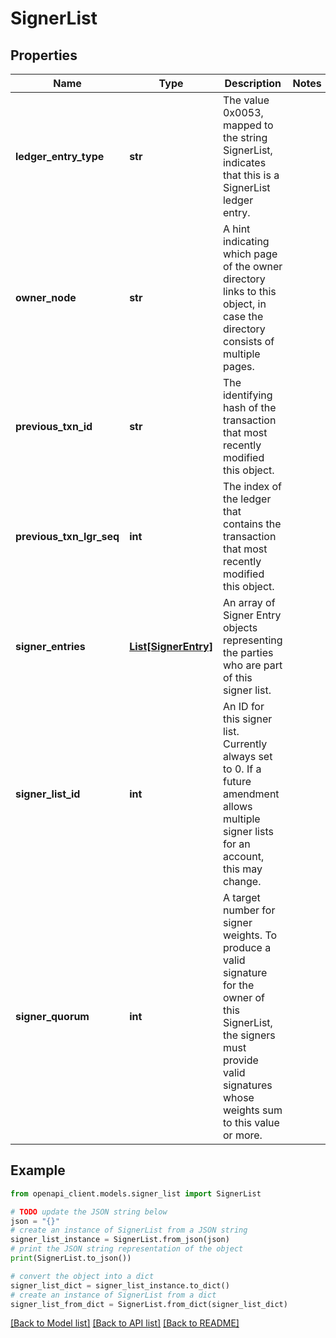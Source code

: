 # SignerList


## Properties

Name | Type | Description | Notes
------------ | ------------- | ------------- | -------------
**ledger_entry_type** | **str** | The value 0x0053, mapped to the string SignerList, indicates that this is a SignerList ledger entry. | 
**owner_node** | **str** | A hint indicating which page of the owner directory links to this object, in case the directory consists of multiple pages. | 
**previous_txn_id** | **str** | The identifying hash of the transaction that most recently modified this object. | 
**previous_txn_lgr_seq** | **int** | The index of the ledger that contains the transaction that most recently modified this object. | 
**signer_entries** | [**List[SignerEntry]**](SignerEntry.md) | An array of Signer Entry objects representing the parties who are part of this signer list. | 
**signer_list_id** | **int** | An ID for this signer list. Currently always set to 0. If a future amendment allows multiple signer lists for an account, this may change. | 
**signer_quorum** | **int** | A target number for signer weights. To produce a valid signature for the owner of this SignerList, the signers must provide valid signatures whose weights sum to this value or more. | 

## Example

```python
from openapi_client.models.signer_list import SignerList

# TODO update the JSON string below
json = "{}"
# create an instance of SignerList from a JSON string
signer_list_instance = SignerList.from_json(json)
# print the JSON string representation of the object
print(SignerList.to_json())

# convert the object into a dict
signer_list_dict = signer_list_instance.to_dict()
# create an instance of SignerList from a dict
signer_list_from_dict = SignerList.from_dict(signer_list_dict)
```
[[Back to Model list]](../README.md#documentation-for-models) [[Back to API list]](../README.md#documentation-for-api-endpoints) [[Back to README]](../README.md)


